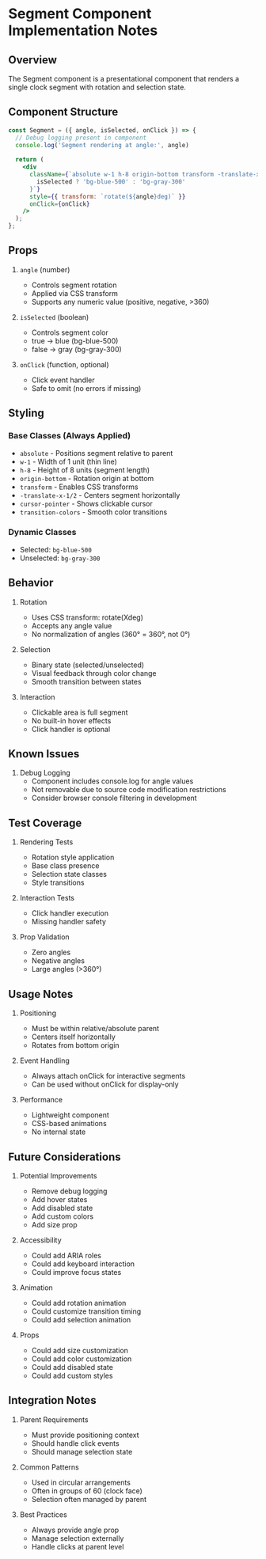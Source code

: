 # Segment Component Implementation Notes

## Overview
The Segment component is a presentational component that renders a single clock segment with rotation and selection state.

## Component Structure

```jsx
const Segment = ({ angle, isSelected, onClick }) => {
  // Debug logging present in component
  console.log('Segment rendering at angle:', angle)
  
  return (
    <div
      className={`absolute w-1 h-8 origin-bottom transform -translate-x-1/2 cursor-pointer transition-colors ${
        isSelected ? 'bg-blue-500' : 'bg-gray-300'
      }`}
      style={{ transform: `rotate(${angle}deg)` }}
      onClick={onClick}
    />
  );
};
```

## Props

1. `angle` (number)
   - Controls segment rotation
   - Applied via CSS transform
   - Supports any numeric value (positive, negative, >360)

2. `isSelected` (boolean)
   - Controls segment color
   - true → blue (bg-blue-500)
   - false → gray (bg-gray-300)

3. `onClick` (function, optional)
   - Click event handler
   - Safe to omit (no errors if missing)

## Styling

### Base Classes (Always Applied)
- `absolute` - Positions segment relative to parent
- `w-1` - Width of 1 unit (thin line)
- `h-8` - Height of 8 units (segment length)
- `origin-bottom` - Rotation origin at bottom
- `transform` - Enables CSS transforms
- `-translate-x-1/2` - Centers segment horizontally
- `cursor-pointer` - Shows clickable cursor
- `transition-colors` - Smooth color transitions

### Dynamic Classes
- Selected: `bg-blue-500`
- Unselected: `bg-gray-300`

## Behavior

1. Rotation
   - Uses CSS transform: rotate(Xdeg)
   - Accepts any angle value
   - No normalization of angles (360° = 360°, not 0°)

2. Selection
   - Binary state (selected/unselected)
   - Visual feedback through color change
   - Smooth transition between states

3. Interaction
   - Clickable area is full segment
   - No built-in hover effects
   - Click handler is optional

## Known Issues

1. Debug Logging
   - Component includes console.log for angle values
   - Not removable due to source code modification restrictions
   - Consider browser console filtering in development

## Test Coverage

1. Rendering Tests
   - Rotation style application
   - Base class presence
   - Selection state classes
   - Style transitions

2. Interaction Tests
   - Click handler execution
   - Missing handler safety

3. Prop Validation
   - Zero angles
   - Negative angles
   - Large angles (>360°)

## Usage Notes

1. Positioning
   - Must be within relative/absolute parent
   - Centers itself horizontally
   - Rotates from bottom origin

2. Event Handling
   - Always attach onClick for interactive segments
   - Can be used without onClick for display-only

3. Performance
   - Lightweight component
   - CSS-based animations
   - No internal state

## Future Considerations

1. Potential Improvements
   - Remove debug logging
   - Add hover states
   - Add disabled state
   - Add custom colors
   - Add size prop

2. Accessibility
   - Could add ARIA roles
   - Could add keyboard interaction
   - Could improve focus states

3. Animation
   - Could add rotation animation
   - Could customize transition timing
   - Could add selection animation

4. Props
   - Could add size customization
   - Could add color customization
   - Could add disabled state
   - Could add custom styles

## Integration Notes

1. Parent Requirements
   - Must provide positioning context
   - Should handle click events
   - Should manage selection state

2. Common Patterns
   - Used in circular arrangements
   - Often in groups of 60 (clock face)
   - Selection often managed by parent

3. Best Practices
   - Always provide angle prop
   - Manage selection externally
   - Handle clicks at parent level
